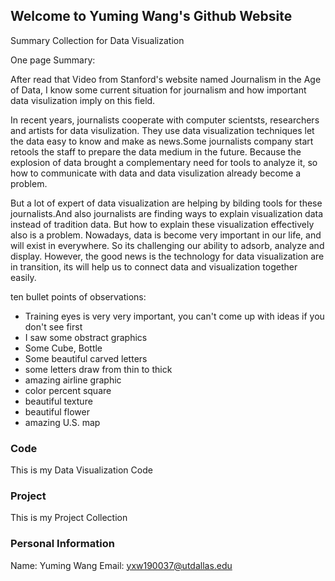 ## Welcome to Yuming Wang's Github Website

Summary Collection for Data Visualization

One page Summary:

After read that Video from Stanford's website named Journalism in the Age of Data, I know some current situation for journalism and how important data visulization imply on this field.

In recent years, journalists cooperate with computer scientsts, researchers and artists for data visulization. They use data visualization techniques let the data easy to know and make as news.Some journalists company start retools the staff to prepare the data medium in the future. Because the explosion of data brought a complementary need for tools to analyze it, so how to communicate with data and data visulization already become a problem.

But a lot of expert of data visualization are helping by bilding tools for these journalists.And also journalists are finding ways to explain visualization data instead of tradition data. But how to explain these visualization effectively also is a problem. Nowadays, data is become very important in our life, and will exist in everywhere. So its challenging our ability to adsorb, analyze and display. However, the good news is the technology for data visualization are in transition, its will help us to connect data and visualization together easily.

ten bullet points of observations:
- Training eyes is very very important, you can't come up with ideas if you don't see first
- I saw some obstract graphics
- Some Cube, Bottle
- Some beautiful carved letters
- some letters draw from thin to thick
- amazing airline graphic
- color percent square
- beautiful texture
- beautiful flower
- amazing U.S. map


### Code

This is my Data Visualization Code




### Project

This is my Project Collection

### Personal Information

Name: Yuming Wang
Email: yxw190037@utdallas.edu

